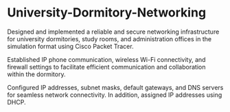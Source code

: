 # University-Dormitory-Networking
Designed and implemented a reliable and secure networking infrastructure for university dormitories, study rooms, and administration offices in the simulation format using Cisco Packet Tracer.

Established IP phone communication, wireless Wi-Fi connectivity, and firewall settings to facilitate efficient communication and collaboration within the dormitory.

Configured IP addresses, subnet masks, default gateways, and DNS servers for seamless network connectivity. In addition, assigned IP addresses using DHCP.
